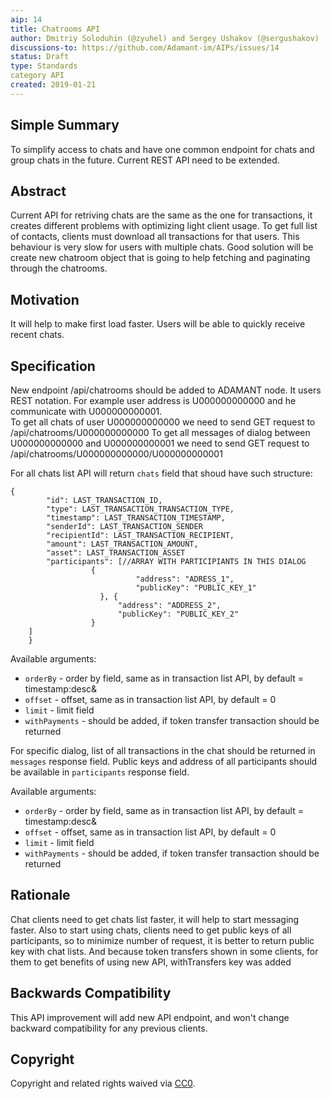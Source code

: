 ```yaml
---
aip: 14
title: Chatrooms API 
author: Dmitriy Soloduhin (@zyuhel) and Sergey Ushakov (@sergushakov)
discussions-to: https://github.com/Adamant-im/AIPs/issues/14
status: Draft
type: Standards
category API
created: 2019-01-21
---
```


## Simple Summary
<!--"If you can't explain it simply, you don't understand it well enough." Provide a simplified and layman-accessible explanation of the AIP.-->
To simplify access to chats and have one common endpoint for chats and group chats in the future. Current REST API need to be extended.

## Abstract
<!--A short (~200 word) description of the technical issue being addressed.-->
Current API for retriving chats are the same as the one for transactions, it creates different problems with optimizing light client usage. To get full list of contacts, clients must download all transactions for that users. This behaviour is very slow for users with multiple chats. Good solution will be create new chatroom object that is going to help fetching and paginating through the chatrooms.

## Motivation
<!--The motivation is critical for AIPs that want to change the protocol. It should clearly explain why the existing protocol specification is inadequate to address the problem that the AIP solves. AIP submissions without sufficient motivation may be rejected outright.-->
It will help to make first load faster. Users will be able to quickly receive recent chats.

## Specification
<!--The technical specification should describe the syntax and semantics of any new feature. The specification should be detailed enough to allow competing, interoperable implementations for different platforms.-->
New endpoint /api/chatrooms should be added to ADAMANT node. It users REST notation. For example user address is U000000000000 and he communicate with U000000000001.  
To get all chats of user U000000000000 we need to send GET request to /api/chatrooms/U000000000000 
To get all messages of dialog between U000000000000 and U000000000001 we need to send GET request to /api/chatrooms/U000000000000/U000000000001 

For all chats list API will return `chats` field that shoud have such structure:

```
{
		"id": LAST_TRANSACTION_ID,
		"type": LAST_TRANSACTION_TRANSACTION_TYPE,
		"timestamp": LAST_TRANSACTION_TIMESTAMP,
		"senderId": LAST_TRANSACTION_SENDER
		"recipientId": LAST_TRANSACTION_RECIPIENT,
		"amount": LAST_TRANSACTION_AMOUNT,
		"asset": LAST_TRANSACTION_ASSET
		"participants": [//ARRAY WITH PARTICIPIANTS IN THIS DIALOG
                  {  
                 			"address": "ADRESS_1",
                 			"publicKey": "PUBLIC_KEY_1"
                 	}, {
                  		"address": "ADDRESS_2",
                   		"publicKey": "PUBLIC_KEY_2"
                  }
    ]
	}
```

Available arguments:

* `orderBy` - order by field, same as in transaction list API, by default = timestamp:desc&
* `offset` - offset, same as in transaction list API, by default = 0
* `limit` - limit field
* `withPayments` - should be added, if token transfer transaction should be returned



For specific dialog, list of all transactions in the chat should be returned in `messages` response field. Public keys and address of all participants should be available in `participants` response field. 

Available arguments:

* `orderBy` - order by field, same as in transaction list API, by default = timestamp:desc&
* `offset` - offset, same as in transaction list API, by default = 0
* `limit` - limit field
* `withPayments` - should be added, if token transfer transaction should be returned


## Rationale
<!--The rationale fleshes out the specification by describing what motivated the design and why particular design decisions were made. It should describe alternate designs that were considered and related work, e.g. how the feature is supported in other languages. The rationale may also provide evidence of consensus within the community, and should discuss important objections or concerns raised during discussion.-->
Chat clients need to get chats list faster, it will help to start messaging faster. Also to start using chats, clients need to get public keys of all participants, so to minimize number of request, it is better to return public key with chat lists. 
And because token transfers shown in some clients, for them to get benefits of using new API, withTransfers key was added


## Backwards Compatibility
<!--All AIPs that introduce backwards incompatibilities must include a section describing these incompatibilities and their severity. The AIP must explain how the author proposes to deal with these incompatibilities. AIP submissions without a sufficient backwards compatibility treatise may be rejected outright.-->
This API improvement will add new API endpoint, and won't change backward compatibility for any previous clients.



## Copyright
Copyright and related rights waived via [CC0](https://creativecommons.org/publicdomain/zero/1.0/).
